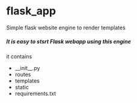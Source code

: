 # flask_app
Simple flask website engine to render templates

<h5>It is easy to stsrt Flask webapp using this engine</h5>
<p>it contains</p>
<ul>
  <li>__init__.py</li>
  <li>routes</li>
  <li>templates</li>
  <li>static</li>
  <li>requirements.txt</li>
</ul>
